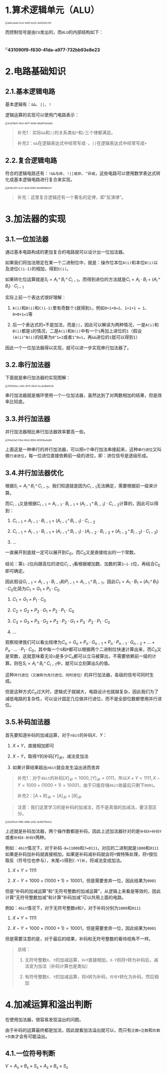 # 1.算术逻辑单元（ALU）

<img title="" src="./assets/dd0cdedd-5cef-4e65-bd32-dfa100d1c2f0.png" alt="dd0cdedd-5cef-4e65-bd32-dfa100d1c2f0" style="zoom:50%;">

而控制信号是由`CU`发出的，而`ALU`的内部结构如下：

# <img title="" src="./assets/431090f9-f830-41da-a977-732bb93e8e23.png" alt="431090f9-f830-41da-a977-732bb93e8e23" style="zoom:50%;">

# 2.电路基础知识

## 2.1.基本逻辑电路

基本逻辑有：`&&`、`||`、`!`

逻辑运算的实现可以使用门电路表示：

<img src="./assets/4c629bf0-f9e3-4877-804b-86df814e0dd0.png" title="" alt="4c629bf0-f9e3-4877-804b-86df814e0dd0" style="zoom:50%;">

> 补充1：实际`&&`和`||`的关系类似`*`和`/`三个律都满足。
> 
> 补充2：`&&`在逻辑表达式中经常写成`·`，`||`在逻辑表达式中经常写成`+`

## 2.2.复合逻辑电路

符合的逻辑电路还有：`!&&与非`、`!||或非`、`^异或`，这些电路可以使用数学表达式转化成基本逻辑电路进行复合来实现。

<img title="" src="./assets/6f56c00f-3c47-4bf9-8365-8e599f89b241.png" alt="6f56c00f-3c47-4bf9-8365-8e599f89b241" style="zoom:50%;">

> 补充：这里复合逻辑还有一个著名的定律，即“反演律”。

# 3.加法器的实现

## 3.1.一位加法器

通过基本电路构成的更加复合的电路就可以设计出一位加法器。

如果我们将加法限定在某一个二进制位中，就是：操作位本位`A(i)`和本位`B(i)`以及进位`C(i-1)`的相加，得到`S(i)`。

如果转化位运算就是$S_{i} = A_{i}\,\^{}\,B_{i}\,\^{}\,C_{i-1}$，而得到进位的方法就是$C_{i} = A_{i}·B_{i} + (A_{i}\,\^{}\,B_{i})·C_{i-1}$

实际上前一个表达式很好理解：

1. `A(i)`和`B(i)`和`C(i-1)`里有奇数个`1`就得到`1`，例如`0+1+0=1`、`1+1+1 = 1`、`0+0+1=1`等

2. 后一个表达式的`+`不是加法，而是`||`，因此可以解读为两种情况，一是`A(i)`和`B(i)`都是`1`的情况，二是`A(i)`和`B(i)`中有一个`1`再加上进位的`1`（假设`(A(i)^B(i)`的结果为`0^1=1`或者`1^0=1`，再`&&`进位的`1`就可以得到`1`）

因此一个一位加法器得以实现，就可以进一步实现串行加法器了。

## 3.2.串行加法器

下面就是串行加法器的实现图解：

<img src="./assets/7659262a-c4b5-4575-90c6-0ccde9bb923b.png" title="" alt="7659262a-c4b5-4575-90c6-0ccde9bb923b" style="zoom:50%;">

串行加法器就是循环使用一个一位加法器，虽然达到了对两数相加的结果，但是效率比较底。

## 3.3.并行加法器

并行加法器相比串行加法器效率要高一些。

<img title="" src="./assets/1f4e43a3-51bd-46c8-9594-461838a4ddf4.png" alt="1f4e43a3-51bd-46c8-9594-461838a4ddf4" style="zoom:50%;">

上面这是一种串行的并行加法器，可以把`n`个串行加法串接起来，这种`串行进位`又叫做`行波进位`，每一位进位直接依赖前一级的进位，即：进位信号是逐级形成。

## 3.4.并行加法器优化

根据$S_i = A_i\,\^{}\,B_i\,\^{}\,C_{i-1}$，我们知道就是因为$C_{i-1}$无法确定，需要根据前一级来计算。

而$C_{i-1}$又是根据$C_{i-1} = A_{i-1}·B_{i-1} + (A_{i-1}\,\^{}\,B_{i-1})·C_{i-2}$计算的，因此可以得到：

1. $C_{i-1} = A_{i-1}·B_{i-1} + (A_{i-1}\,\^{}\,B_{i-1})·C_{i-2}$

2. $C_{i-1} = A_{i-1}·B_{i-1} + (A_{i-1}\,\^{}\,B_{i-1})·(A_{i-2}·B_{i-2} + (A_{i-2}\,\^{}\,B_{i-2})·C_{i-3})$

3. ...

一直展开到底就一定可以展开到$C_{0}$，而$C_{0}$又是直接给出的一个常数。

结论：第`i-1`位向跟高位的进位$C_{i-1}$看根据被加数、加数的第`1~i-1`位，再结合$C_{0}$即可确定。

因此假设$G_{i-1}=A_{i-1}·B_{i-1}$和$P_{i-1}=A_{i-1}\,\^{}\,B_{i-1}$，因此$C_{1} = A_{1}·B_{1} + (A_{1}\,\^{}\,B_{1})·C_{0}$化简为$C_{1} = G_{1} + P_{1}·C_{0}$

1. $C_{1}=G_{1} + P_{1}·C_{0}$

2. $C_{2}=G_{2} + P_{2}·G_{1} + P_{2}·P_{1}·C_{0}$

3. $C_{3} = G_{3} + P_{3}·G_{2} + P_{3}·P_{2}·G_{1}+P_{3}·P_{2}·P_{1}·C_{0}$

4. ...

观察规律我们可以看出规律为$C_{n}=G_{n}+P_{n}·G_{n-1}+P_{n}·P_{n-1}·G_{n-2}+...+P_{n}·...·P_{1}·C_{0}$，其中每一个`G`和`P`都可以根据两个二进制位快速计算出来，而$C_{0}$又是常数，这就意味着无论`n`是多少$C_{n}$都可以立马被算出，不需要依赖前一级的计算。则在$S_i = A_i\,\^{}\,B_i\,\^{}\,C_{i-1}$中，就可以立刻算出$S_{i}$的值。

这种`并行进位（又被称为先行进位、同时进位）`的并行加法器，各级的信号可同时生成。

但是这种方式$C_{n}$过大时，逻辑式子就越大，电路设计也就越复杂，因此我们为了减低电路的复杂性，可以设计固定几位做并行进位，而不是全部位数都使用并行进位。

## 3.5.补码加法器

首先要知道补码的加减运算，对于`nbit`的补码$X$、$Y$：

1. $X+Y$，直接相加即可

2. $X-Y$，取得$Y$的补码$[Y]_{补}$，减法变加法

3. 如果计算结果超出`nbit`就会发生溢出进而舍弃

> 补充1：对于`4bit`的补码$[X]_{补}=1000,[Y]_{补}=0111$，所以$X+Y=1111,X-Y=1000+(1000+1)=10001$，由于只能存储`4bit`故最后只剩下`0001`。
> 
> 补充2：$[A+B]_{补}=[A]_{补}+[B]_{补}$

> 注意：我们这里学习的是补码的加减法，而不是真值的加减法，要注意区分。

<img src="./assets/12b951e4-f988-4886-a5d5-2b490118e5e2.png" title="" alt="12b951e4-f988-4886-a5d5-2b490118e5e2" style="zoom:50%;">

上述就是补码加法器，两个操作数都是补码，因此上述加法器针对的是`补码X+补码Y`或者`补码X-补码Y`两种。

例如：`4bit`情况下，对于补码`-8=11000`和`7=0111`，对应的二进制就是`1000`和`0111`如果是补码加补码就直接相加，如果是补码减补码就会将`Y`做特殊处理，将`Y`按位取反（符号位也参与），末尾`+1`得到`[-Y]补`，将减法变成加法。

1. $X+Y=1111$

2. $X-Y=1000+(1000+1)=10001$，但是需要舍弃一位，因此结果为`0001`

但是“补码的加减运算”和“无符号整数的加减运算”，从逻辑上来看是等效的，因此计算“无符号整数加减”和计算“补码加减”可以共用上面的电路。

例如：`4bit`情况下，对于无符号整数`8`和`7`，对于补码分别为`1000`和`0111`

1. $X+Y=1111$

2. $X-Y=1000+(1000+1)=10001$，但是需要舍弃一位，因此结果为`0001`

但是需要注意的是，对于最后的结果，补码和无符号整数的看待视角不一样。

> 总结：
> 
> 1. 无符号整数`X`、`Y`的加减运算，`X+Y`直接相加，`X-Y`则将`Y`转为补码后，减法变为加法（补码计算也是类似）
> 
> 2. 有符号整数`X`、`Y`的加减运算，将`X`转为补码，`符号Y`转化为补码，然后相加

# 4.加减运算和溢出判断

在使用加法器，很容易发现溢出的问题。

由于补码的运算最终都是加法，因此就看加法溢出就可以，而只有`正数+正数`和`负数+负数`才会有可能溢出。

## 4.1.一位符号判断

$V=A_{s}×B_{s}×S_{s}+A_{s}×B_{s}×S_{s}$
